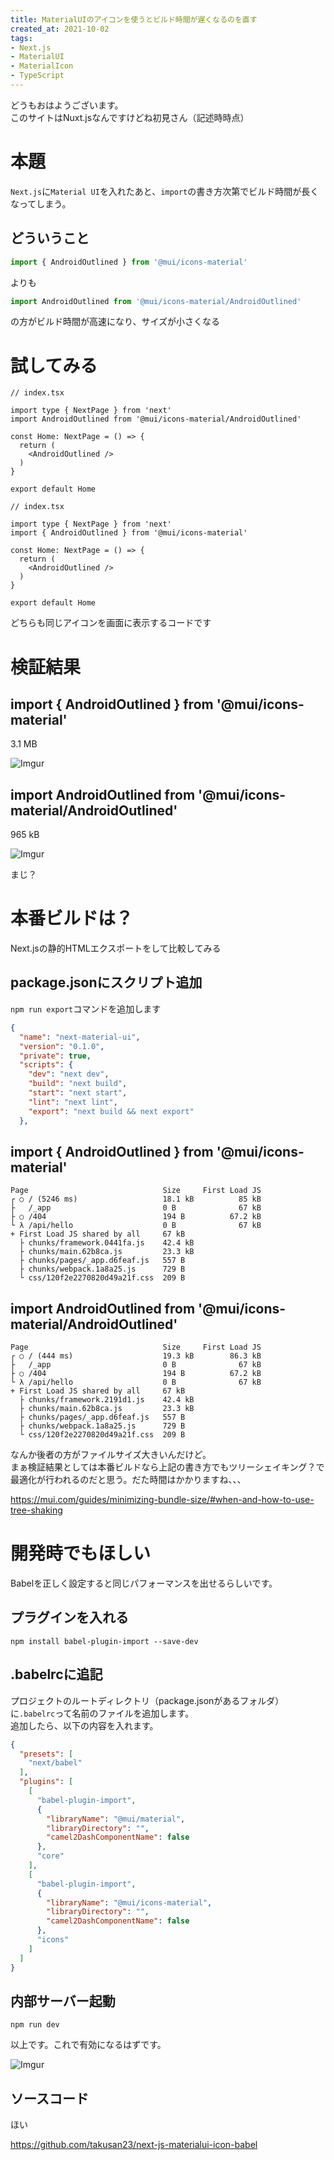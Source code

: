 ```yaml
---
title: MaterialUIのアイコンを使うとビルド時間が遅くなるのを直す
created_at: 2021-10-02
tags:
- Next.js
- MaterialUI
- MaterialIcon
- TypeScript
---
```


どうもおはようございます。  
このサイトはNuxt.jsなんですけどね初見さん（記述時時点）

# 本題
`Next.js`に`Material UI`を入れたあと、`import`の書き方次第でビルド時間が長くなってしまう。

## どういうこと

```js
import { AndroidOutlined } from '@mui/icons-material'
```

よりも

```js
import AndroidOutlined from '@mui/icons-material/AndroidOutlined'
```

の方がビルド時間が高速になり、サイズが小さくなる

# 試してみる

```tsx
// index.tsx

import type { NextPage } from 'next'
import AndroidOutlined from '@mui/icons-material/AndroidOutlined'

const Home: NextPage = () => {
  return (
    <AndroidOutlined />
  )
}

export default Home
```

```tsx
// index.tsx

import type { NextPage } from 'next'
import { AndroidOutlined } from '@mui/icons-material'

const Home: NextPage = () => {
  return (
    <AndroidOutlined />
  )
}

export default Home
```

どちらも同じアイコンを画面に表示するコードです


# 検証結果

## import { AndroidOutlined } from '@mui/icons-material'

3.1 MB

![Imgur](https://imgur.com/z4ZXCC2.png)

## import AndroidOutlined from '@mui/icons-material/AndroidOutlined'

965 kB

![Imgur](https://imgur.com/ojVnl0z.png)

まじ？

# 本番ビルドは？

Next.jsの静的HTMLエクスポートをして比較してみる

## package.jsonにスクリプト追加

`npm run export`コマンドを追加します

```json
{
  "name": "next-material-ui",
  "version": "0.1.0",
  "private": true,
  "scripts": {
    "dev": "next dev",
    "build": "next build",
    "start": "next start",
    "lint": "next lint",
    "export": "next build && next export"
  },
```

## import { AndroidOutlined } from '@mui/icons-material'

```
Page                              Size     First Load JS
┌ ○ / (5246 ms)                   18.1 kB          85 kB
├   /_app                         0 B              67 kB
├ ○ /404                          194 B          67.2 kB
└ λ /api/hello                    0 B              67 kB
+ First Load JS shared by all     67 kB
  ├ chunks/framework.0441fa.js    42.4 kB
  ├ chunks/main.62b8ca.js         23.3 kB
  ├ chunks/pages/_app.d6feaf.js   557 B
  ├ chunks/webpack.1a8a25.js      729 B
  └ css/120f2e2270820d49a21f.css  209 B
```

## import AndroidOutlined from '@mui/icons-material/AndroidOutlined'

```
Page                              Size     First Load JS
┌ ○ / (444 ms)                    19.3 kB        86.3 kB
├   /_app                         0 B              67 kB
├ ○ /404                          194 B          67.2 kB
└ λ /api/hello                    0 B              67 kB
+ First Load JS shared by all     67 kB
  ├ chunks/framework.2191d1.js    42.4 kB
  ├ chunks/main.62b8ca.js         23.3 kB
  ├ chunks/pages/_app.d6feaf.js   557 B
  ├ chunks/webpack.1a8a25.js      729 B
  └ css/120f2e2270820d49a21f.css  209 B
```

なんか後者の方がファイルサイズ大きいんだけど。  
まぁ検証結果としては本番ビルドなら上記の書き方でもツリーシェイキング？で最適化が行われるのだと思う。だた時間はかかりますね、、、  

https://mui.com/guides/minimizing-bundle-size/#when-and-how-to-use-tree-shaking

# 開発時でもほしい

Babelを正しく設定すると同じパフォーマンスを出せるらしいです。

## プラグインを入れる

```
npm install babel-plugin-import --save-dev
```

## .babelrcに追記
プロジェクトのルートディレクトリ（package.jsonがあるフォルダ）に`.babelrc`って名前のファイルを追加します。  
追加したら、以下の内容を入れます。

```json
{
  "presets": [
    "next/babel"
  ],
  "plugins": [
    [
      "babel-plugin-import",
      {
        "libraryName": "@mui/material",
        "libraryDirectory": "",
        "camel2DashComponentName": false
      },
      "core"
    ],
    [
      "babel-plugin-import",
      {
        "libraryName": "@mui/icons-material",
        "libraryDirectory": "",
        "camel2DashComponentName": false
      },
      "icons"
    ]
  ]
}
```

## 内部サーバー起動

`npm run dev`

以上です。これで有効になるはずです。

![Imgur](https://imgur.com/wGoVOy8.png)

## ソースコード
ほい

https://github.com/takusan23/next-js-materialui-icon-babel